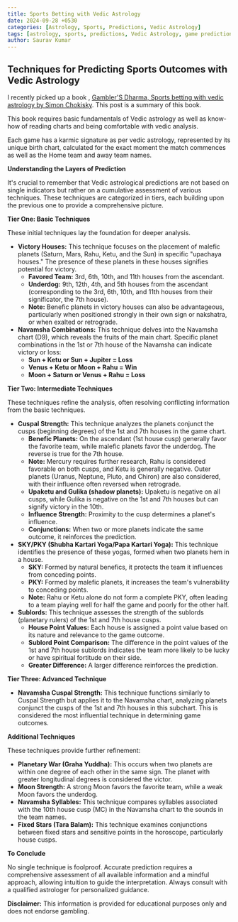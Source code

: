 ```yaml
---
title: Sports Betting with Vedic Astrology
date: 2024-09-28 +0530
categories: [Astrology, Sports, Predictions, Vedic Astrology]
tags: [astrology, sports, predictions, Vedic Astrology, game predictions, karma, birth chart, planets, houses, navamsha, cuspal strength, sublords, fixed stars]
author: Saurav Kumar
---
```


## Techniques for Predicting Sports Outcomes with Vedic Astrology

I recently picked up a book , [Gambler'S Dharma, Sports betting with vedic astrology by Simon Chokisky](https://archive.org/details/gamblersdharmasp0000chok).
This post is a summary of this book.

This book requires basic fundamentals of Vedic astrology as well as know-how of reading charts and being comfortable with vedic analysis.

Each game has a karmic signature as per vedic astrology, represented by its unique birth chart, calculated for the exact moment the match commences as well as the Home team and away team names.  

**Understanding the Layers of Prediction**

It's crucial to remember that Vedic astrological predictions are not based on single indicators but rather on a cumulative assessment of various techniques. These techniques are categorized in tiers, each building upon the previous one to provide a comprehensive picture.

**Tier One: Basic Techniques**

These initial techniques lay the foundation for deeper analysis.

* **Victory Houses:** This technique focuses on the placement of malefic planets (Saturn, Mars, Rahu, Ketu, and the Sun) in specific "upachaya houses." The presence of these planets in these houses signifies potential for victory.  
    * **Favored Team:** 3rd, 6th, 10th, and 11th houses from the ascendant.
    * **Underdog:** 9th, 12th, 4th, and 5th houses from the ascendant (corresponding to the 3rd, 6th, 10th, and 11th houses from their significator, the 7th house).
    * **Note:** Benefic planets in victory houses can also be advantageous, particularly when positioned strongly in their own sign or nakshatra, or when exalted or retrograde.
* **Navamsha Combinations:** This technique delves into the Navamsha chart (D9), which reveals the fruits of the main chart. Specific planet combinations in the 1st or 7th house of the Navamsha can indicate victory or loss:
    * **Sun + Ketu or Sun + Jupiter = Loss**
    * **Venus + Ketu or Moon + Rahu = Win**
    * **Moon + Saturn or Venus + Rahu = Loss**

**Tier Two: Intermediate Techniques**

These techniques refine the analysis, often resolving conflicting information from the basic techniques.

* **Cuspal Strength:** This technique analyzes the planets conjunct the cusps (beginning degrees) of the 1st and 7th houses in the game chart.
    * **Benefic Planets:** On the ascendant (1st house cusp) generally favor the favorite team, while malefic planets favor the underdog. The reverse is true for the 7th house.
    * **Note:** Mercury requires further research, Rahu is considered favorable on both cusps, and Ketu is generally negative. Outer planets (Uranus, Neptune, Pluto, and Chiron) are also considered, with their influence often reversed when retrograde.
    * **Upaketu and Gulika (shadow planets):** Upaketu is negative on all cusps, while Gulika is negative on the 1st and 7th houses but can signify victory in the 10th.
    * **Influence Strength:** Proximity to the cusp determines a planet's influence.
    * **Conjunctions:** When two or more planets indicate the same outcome, it reinforces the prediction.
* **SKY/PKY (Shubha Kartari Yoga/Papa Kartari Yoga):** This technique identifies the presence of these yogas, formed when two planets hem in a house.
    * **SKY:** Formed by natural benefics, it protects the team it influences from conceding points.
    * **PKY:** Formed by malefic planets, it increases the team's vulnerability to conceding points.
    * **Note:** Rahu or Ketu alone do not form a complete PKY, often leading to a team playing well for half the game and poorly for the other half.
* **Sublords:** This technique assesses the strength of the sublords (planetary rulers) of the 1st and 7th house cusps.
    * **House Point Values:** Each house is assigned a point value based on its nature and relevance to the game outcome. 
    * **Sublord Point Comparison:** The difference in the point values of the 1st and 7th house sublords indicates the team more likely to be lucky or have spiritual fortitude on their side.
    * **Greater Difference:** A larger difference reinforces the prediction.

**Tier Three: Advanced Technique**

* **Navamsha Cuspal Strength:** This technique functions similarly to Cuspal Strength but applies it to the Navamsha chart, analyzing planets conjunct the cusps of the 1st and 7th houses in this subchart.  This is considered the most influential technique in determining game outcomes.

**Additional Techniques**

These techniques provide further refinement:

* **Planetary War (Graha Yuddha):** This occurs when two planets are within one degree of each other in the same sign. The planet with greater longitudinal degrees is considered the victor.
* **Moon Strength:** A strong Moon favors the favorite team, while a weak Moon favors the underdog.
* **Navamsha Syllables:** This technique compares syllables associated with the 10th house cusp (MC) in the Navamsha chart to the sounds in the team names.
* **Fixed Stars (Tara Balam):** This technique examines conjunctions between fixed stars and sensitive points in the horoscope, particularly house cusps. 

**To Conclude**

No single technique is foolproof. Accurate prediction requires a comprehensive assessment of all available information and a mindful approach, allowing intuition to guide the interpretation. Always consult with a qualified astrologer for personalized guidance. 

**Disclaimer:** This information is provided for educational purposes only and does not endorse gambling. 
